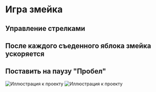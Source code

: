 # Игра змейка
## Управление стрелками
## После каждого съеденного яблока змейка ускоряется
## Поставить на паузу "Пробел"
![Иллюстрация к проекту](https://github.com/Kolyamilk/1.App.SnakeGame/snake.png)
![Иллюстрация к проекту](https://github.com/Kolyamilk/1.App.SnakeGame/snakeOVER.png)